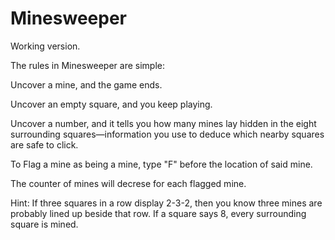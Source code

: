 Minesweeper
===========

Working version.

The rules in Minesweeper are simple:

Uncover a mine, and the game ends.

Uncover an empty square, and you keep playing.

Uncover a number, and it tells you how many mines lay hidden in the eight 
surrounding squares—information you use to deduce which nearby squares are safe to click.

To Flag a mine as being a mine, type "F" before the location of said mine.

The counter of mines will decrese for each flagged mine.

Hint:
If three squares in a row display 2-3-2, then you know 
three mines are probably lined up beside that row. If a 
square says 8, every surrounding square is mined.
